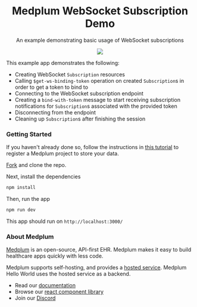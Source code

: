 <h1 align="center">Medplum WebSocket Subscription Demo</h1>
<p align="center">An example demonstrating basic usage of WebSocket subscriptions</p>
<p align="center">
<a href="https://github.com/medplum/medplum-websocket-subscriptions-demo/blob/main/LICENSE.txt">
    <img src="https://img.shields.io/badge/license-Apache-blue.svg" />
  </a>
</p>

This example app demonstrates the following:

- Creating WebSocket `Subscription` resources
- Calling `$get-ws-binding-token` operation on created `Subscription`s in order to get a token to bind to
- Connecting to the WebSocket subscription endpoint
- Creating a `bind-with-token` message to start receiving subscription notifications for `Subscription`s associated with the provided token
- Disconnecting from the endpoint
- Cleaning up `Subscription`s after finishing the session

### Getting Started

If you haven't already done so, follow the instructions in [this tutorial](https://www.medplum.com/docs/tutorials/register) to register a Medplum project to store your data.

[Fork](https://github.com/medplum/medplum-websocket-subscriptions-demo/fork) and clone the repo.

Next, install the dependencies

```bash
npm install
```

Then, run the app

```bash
npm run dev
```

This app should run on `http://localhost:3000/`

### About Medplum

[Medplum](https://www.medplum.com/) is an open-source, API-first EHR. Medplum makes it easy to build healthcare apps quickly with less code.

Medplum supports self-hosting, and provides a [hosted service](https://app.medplum.com/). Medplum Hello World uses the hosted service as a backend.

- Read our [documentation](https://www.medplum.com/docs)
- Browse our [react component library](https://docs.medplum.com/storybook/index.html?)
- Join our [Discord](https://discord.gg/medplum)
